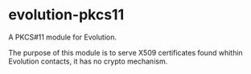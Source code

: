 evolution-pkcs11
================

A PKCS#11 module for Evolution.

The purpose of this module is to serve X509 certificates found whithin Evolution contacts, it has no crypto mechanism.

